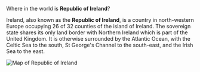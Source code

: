 Where in the world is **Republic of Ireland**?
<!--question-->
Ireland, also known as the **Republic of Ireland**, is a country in north-western Europe occupying 26 of 32 counties of the island of Ireland. The sovereign state shares its only land border with Northern Ireland which is part of the United Kingdom. It is otherwise surrounded by the Atlantic Ocean, with the Celtic Sea to the south, St George's Channel to the south-east, and the Irish Sea to the east.

![Map of Republic of Ireland](images/EU-Ireland.svg)